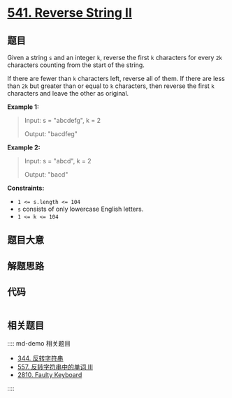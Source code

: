 # [541. Reverse String II](https://leetcode.com/problems/reverse-string-ii)

## 题目

Given a string `s` and an integer `k`, reverse the first `k` characters for
every `2k` characters counting from the start of the string.

If there are fewer than `k` characters left, reverse all of them. If there are
less than `2k` but greater than or equal to `k` characters, then reverse the
first `k` characters and leave the other as original.



**Example 1:**

> Input: s = "abcdefg", k = 2
> 
> Output: "bacdfeg"

**Example 2:**

> Input: s = "abcd", k = 2
> 
> Output: "bacd"

**Constraints:**

  * `1 <= s.length <= 104`
  * `s` consists of only lowercase English letters.
  * `1 <= k <= 104`


## 题目大意

## 解题思路

## 代码

```javascript

```

## 相关题目

:::: md-demo 相关题目
- [344. 反转字符串](./0344.md)
- [557. 反转字符串中的单词 III](https://leetcode.com/problems/reverse-words-in-a-string-iii)
- [2810. Faulty Keyboard](https://leetcode.com/problems/faulty-keyboard)

::::
